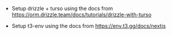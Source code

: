 - Setup drizzle + turso using the docs from https://orm.drizzle.team/docs/tutorials/drizzle-with-turso

- Setup t3-env using the docs from https://env.t3.gg/docs/nextjs